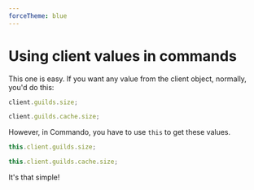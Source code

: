 ```yaml
---
forceTheme: blue
---
```


# Using client values in commands

This one is easy. If you want any value from the client object, normally, you'd do this:

<branch version="11.x">

```js
client.guilds.size;
```

</branch>
<branch version="12.x">

```js
client.guilds.cache.size;
```

</branch>

However, in Commando, you have to use `this` to get these values.

<branch version="11.x">

```js
this.client.guilds.size;
```

</branch>
<branch version="12.x">

```js
this.client.guilds.cache.size;
```

</branch>

It's that simple!
